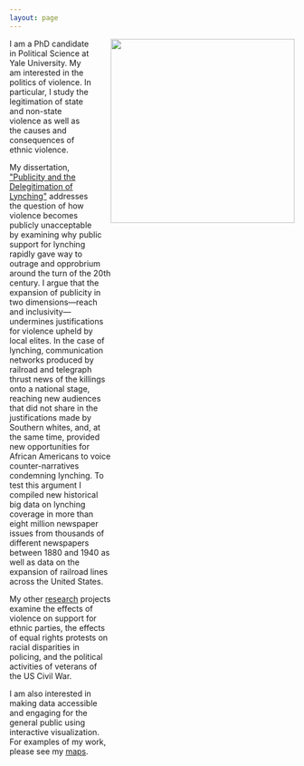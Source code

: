 ```yaml
---
layout: page
---
```

<img src="https://dl.dropboxusercontent.com/u/8139153/mdweaver_github_io/suit1.png" width="325px" style="float:right; padding-left: 30px;">

<div style="margin-right: 325px;">
<p>
I am a PhD candidate in Political Science at Yale University. 
My am interested in the politics of violence. 
In particular, I study the legitimation of state and non-state violence as well as the causes and consequences of ethnic violence.
</p>
<p>
My dissertation, <a href="http://mdweaver.github.io/research#dissertation">"Publicity and the Delegitimation of Lynching"</a> addresses the question of how violence becomes publicly unacceptable by examining why public support for lynching rapidly gave way to outrage and opprobrium around the turn of the 20th century. I argue that the expansion of publicity in two dimensions&mdash;reach and inclusivity&mdash;undermines justifications for violence upheld by local elites. In the case of lynching, communication networks produced by railroad and telegraph thrust news of the killings onto a national stage, reaching new audiences that did not share in the justifications made by Southern whites, and, at the same time, provided new opportunities for African Americans to voice counter-narratives condemning lynching. To test this argument I compiled new historical big data on lynching coverage in more than eight million newspaper issues from thousands of different newspapers between 1880 and 1940 as well as data on the expansion of railroad lines across the United States.
</p>
<p>
My other <a href="http://mdweaver.github.io/research#publications">research</a> projects examine the effects of violence on support for ethnic parties, the effects of equal rights protests on racial disparities in policing, and the political activities of veterans of the US Civil War.
</p>
<p>
I am also interested in making data accessible and engaging for the general public using interactive visualization. For examples of my work, please see my <a href="http://mdweaver.github.io/maps/">maps</a>.
</p>
</div>
